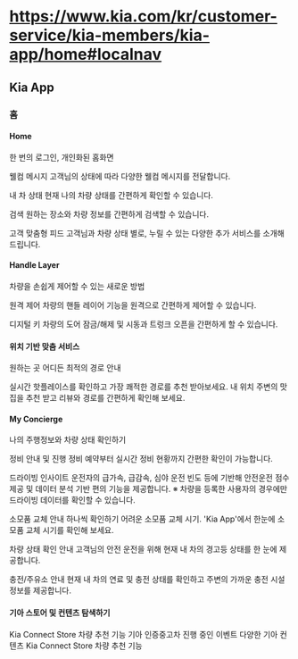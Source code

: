 # https://www.kia.com/kr/customer-service/kia-members/kia-app/home#localnav

## Kia App 

### 홈

#### Home

한 번의 로그인, 개인화된 홈화면

웰컴 메시지
고객님의 상태에 따라 다양한 웰컴 메시지를 전달합니다.

내 차 상태
현재 나의 차량 상태를 간편하게 확인할 수 있습니다.

검색
원하는 장소와 차량 정보를 간편하게 검색할 수 있습니다.

고객 맞춤형 피드
고객님과 차량 상태 별로, 누릴 수 있는 다양한 추가 서비스를 소개해 드립니다.

#### Handle Layer

차량을 손쉽게 제어할 수 있는 새로운 방법

원격 제어
차량의 핸들 레이어 기능을 원격으로 간편하게 제어할 수 있습니다.

디지털 키
차량의 도어 잠금/해제 및 시동과 트렁크 오픈을 간편하게 할 수 있습니다.

#### 위치 기반 맞춤 서비스

원하는 곳 어디든 최적의 경로 안내

실시간 핫플레이스를 확인하고 가장 쾌적한 경로를 추천 받아보세요.
내 위치 주변의 맛집을 추천 받고 리뷰와 경로를 간편하게 확인해 보세요.

#### My Concierge

나의 주행정보와 차량 상태 확인하기

정비 안내 및 진행
정비 예약부터 실시간 정비 현황까지 간편한 확인이 가능합니다.

드라이빙 인사이트
운전자의 급가속, 급감속, 심야 운전 빈도 등에 기반해 안전운전 점수 제공 및 데이터 분석 기반 편의 기능을 제공합니다.
※ 차량을 등록한 사용자의 경우에만 드라이빙 데이터를 확인할 수 있습니다.

소모품 교체 안내
하나씩 확인하기 어려운 소모품 교체 시기. 'Kia App'에서 한눈에 소모품 교체 시기를 확인해 보세요.

차량 상태 확인 안내
고객님의 안전 운전을 위해 현재 내 차의 경고등 상태를 한 눈에 제공합니다.

충전/주유소 안내
현재 내 차의 연료 및 충전 상태를 확인하고 주변의 가까운 충전 시설 정보를 제공합니다.

#### 기아 스토어 및 컨텐츠 탐색하기

Kia Connect Store
차량 추천 기능
기아 인증중고차
진행 중인 이벤트
다양한 기아 컨텐츠
Kia Connect Store
차량 추천 기능
